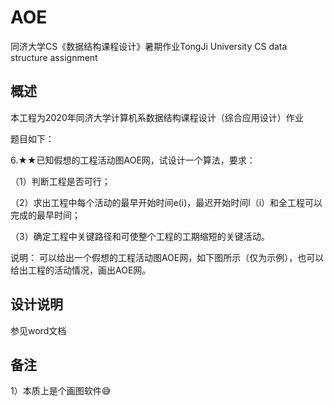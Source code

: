 # AOE
同济大学CS《数据结构课程设计》暑期作业TongJi University CS data structure assignment

## 概述

本工程为2020年同济大学计算机系数据结构课程设计（综合应用设计）作业

题目如下：

6.★★已知假想的工程活动图AOE网，试设计一个算法，要求：

（1）判断工程是否可行；

（2）求出工程中每个活动的最早开始时间e(i)，最迟开始时间l（i）和全工程可以完成的最早时间；

（3）确定工程中关键路径和可使整个工程的工期缩短的关键活动。

说明： 可以给出一个假想的工程活动图AOE网，如下图所示（仅为示例），也可以给出工程的活动情况，画出AOE网。

## 设计说明

参见word文档

## 备注

1）本质上是个画图软件😅
